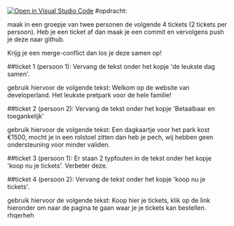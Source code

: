 [![Open in Visual Studio Code](https://classroom.github.com/assets/open-in-vscode-f059dc9a6f8d3a56e377f745f24479a46679e63a5d9fe6f495e02850cd0d8118.svg)](https://classroom.github.com/online_ide?assignment_repo_id=7486993&assignment_repo_type=AssignmentRepo)
#opdracht:

maak in een groepje van twee personen de volgende 4 tickets (2 tickets per persoon). Heb je een ticket af dan maak je een commit en vervolgens push je deze naar github.

Krijg je een merge-conflict dan los je deze samen op!

##ticket 1 (persoon 1):
Vervang de tekst onder het kopje 'de leukste dag samen'.

gebruik hiervoor de volgende tekst:
Welkom op de website van developerland. Het leukste pretpark voor de hele familie!


##ticket 2 (persoon 2):
Vervang de tekst onder het kopje 'Betaalbaar en toegankelijk'

gebruik hiervoor de volgende tekst:
Een dagkaartje voor het park kost €1500, mocht je in een rolstoel zitten dan heb je pech, wij hebben geen ondersteuning voor minder validen.

##ticket 3 (persoon 1):
Er staan 2 typfouten in de tekst onder het kopje 'koop nu je tickets'. Verbeter deze.

##ticket 4 (persoon 2):
Vervang de tekst onder het kopje 'koop nu je tickets'.

gebruik hiervoor de volgende tekst:
Koop hier je tickets, klik op de link hieronder om naar de pagina te gaan waar je je tickets kan bestellen.
rhqerheh
